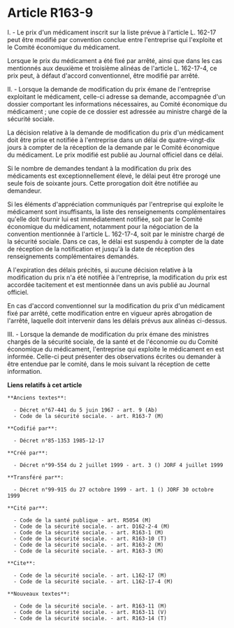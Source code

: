 # Article R163-9

I. - Le prix d'un médicament inscrit sur la liste prévue à l'article L. 162-17 peut être modifié par convention conclue entre
l'entreprise qui l'exploite et le Comité économique du médicament.

Lorsque le prix du médicament a été fixé par arrêté, ainsi que dans les cas mentionnés aux deuxième et troisième alinéas de
l'article L. 162-17-4, ce prix peut, à défaut d'accord conventionnel, être modifié par arrêté.

II. - Lorsque la demande de modification du prix émane de l'entreprise exploitant le médicament, celle-ci adresse sa demande,
accompagnée d'un dossier comportant les informations nécessaires, au Comité économique du médicament ; une copie de ce
dossier est adressée au ministre chargé de la sécurité sociale.

La décision relative à la demande de modification du prix d'un médicament doit être prise et notifiée à l'entreprise dans un
délai de quatre-vingt-dix jours à compter de la réception de la demande par le Comité économique du médicament. Le prix
modifié est publié au Journal officiel dans ce délai.

Si le nombre de demandes tendant à la modification du prix des médicaments est exceptionnellement élevé, le délai peut être
prorogé une seule fois de soixante jours. Cette prorogation doit être notifiée au demandeur.

Si les éléments d'appréciation communiqués par l'entreprise qui exploite le médicament sont insuffisants, la liste des
renseignements complémentaires qu'elle doit fournir lui est immédiatement notifiée, soit par le Comité économique du
médicament, notamment pour la négociation de la convention mentionnée à l'article L. 162-17-4, soit par le ministre chargé de
la sécurité sociale. Dans ce cas, le délai est suspendu à compter de la date de réception de la notification et jusqu'à la
date de réception des renseignements complémentaires demandés.

A l'expiration des délais précités, si aucune décision relative à la modification du prix n'a été notifiée à l'entreprise, la
modification du prix est accordée tacitement et est mentionnée dans un avis publié au Journal officiel.

En cas d'accord conventionnel sur la modification du prix d'un médicament fixé par arrêté, cette modification entre en
vigueur après abrogation de l'arrêté, laquelle doit intervenir dans les délais prévus aux alinéas ci-dessus.

III. - Lorsque la demande de modification du prix émane des ministres chargés de la sécurité sociale, de la santé et de
l'économie ou du Comité économique du médicament, l'entreprise qui exploite le médicament en est informée. Celle-ci peut
présenter des observations écrites ou demander à être entendue par le comité, dans le mois suivant la réception de cette
information.

**Liens relatifs à cet article**

	**Anciens textes**:

	  - Décret n°67-441 du 5 juin 1967 - art. 9 (Ab)
	  - Code de la sécurité sociale. - art. R163-7 (M)

	**Codifié par**:

	  - Décret n°85-1353 1985-12-17

	**Créé par**:

	  - Décret n°99-554 du 2 juillet 1999 - art. 3 () JORF 4 juillet 1999

	**Transféré par**:

	  - Décret n°99-915 du 27 octobre 1999 - art. 1 () JORF 30 octobre 1999

	**Cité par**:

	  - Code de la santé publique - art. R5054 (M)
	  - Code de la sécurité sociale. - art. D162-2-4 (M)
	  - Code de la sécurité sociale. - art. R163-1 (M)
	  - Code de la sécurité sociale. - art. R163-10 (T)
	  - Code de la sécurité sociale. - art. R163-2 (M)
	  - Code de la sécurité sociale. - art. R163-3 (M)

	**Cite**:

	  - Code de la sécurité sociale. - art. L162-17 (M)
	  - Code de la sécurité sociale. - art. L162-17-4 (M)

	**Nouveaux textes**:

	  - Code de la sécurité sociale. - art. R163-11 (M)
	  - Code de la sécurité sociale. - art. R163-11 (V)
	  - Code de la sécurité sociale. - art. R163-14 (T)
